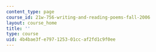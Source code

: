 ```yaml
---
content_type: page
course_id: 21w-756-writing-and-reading-poems-fall-2006
layout: course_home
title: ''
type: course
uid: 4b4bae3f-e797-1253-01cc-af2fd1c9f0ee
---
```

